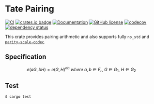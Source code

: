 # Tate Pairing
[![CI](https://github.com/KogarashiNetwork/pairing/actions/workflows/ci.yml/badge.svg)](https://github.com/KogarashiNetwork/pairing/actions/workflows/ci.yml) [![crates.io badge](https://img.shields.io/crates/v/ec-pairing.svg)](https://crates.io/crates/ec-pairing) [![Documentation](https://docs.rs/ec-pairing/badge.svg)](https://docs.rs/ec-pairing) [![GitHub license](https://img.shields.io/badge/license-GPL3%2FApache2-blue)](#LICENSE) [![codecov](https://codecov.io/gh/KogarashiNetwork/pairing/branch/master/graph/badge.svg?token=RA1AA9EGYK)](https://codecov.io/gh/KogarashiNetwork/pairing) [![dependency status](https://deps.rs/crate/ec-pairing/latest/status.svg)](https://deps.rs/crate/ec-pairing/latest)

This crate provides pairing arithmetic and also supports fully `no_std` and [`parity-scale-codec`](https://github.com/paritytech/parity-scale-codec).

## Specification

$$
e(aG, bH) = e(G, H)^{ab}\ where\ a,b \in F_r,~G \in G_1,~H \in G_2
$$

## Test

```shell
$ cargo test
```
